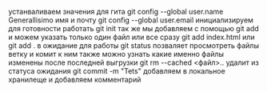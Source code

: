 устанваливаем значения для гита git config --global user.name Generallisimo имя и почту git config --global user.email 
инициализируем для готовности работать git init
так же мы добавляем с помощью git add и можем указать только один файл или все сразу git add index.html или git add . в ожидание для работы 
git status позваляет просмотреть файлы ветку и комит к ним также можно узнать какие именно файлы изменены после последней выгрузки 
git rm --cached <файл>.. удалит из статуса ожидания
 git commit -m "Tets" добавляем в локальное хранилеще и добавляем комментарий 